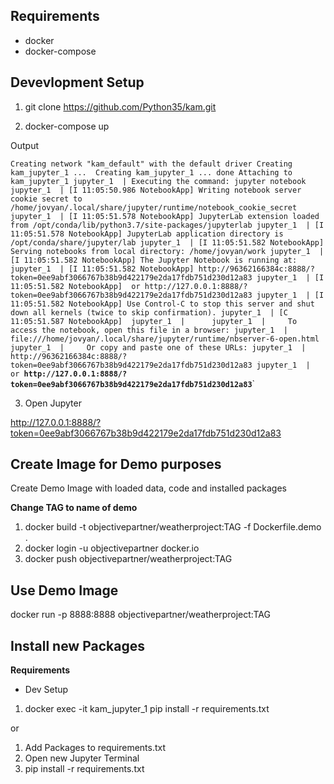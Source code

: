 
## Requirements
* docker
* docker-compose

## Devevlopment Setup

1. git clone https://github.com/Python35/kam.git

2. docker-compose up

Output

`Creating network "kam_default" with the default driver
Creating kam_jupyter_1 ... 
Creating kam_jupyter_1 ... done
Attaching to kam_jupyter_1
jupyter_1  | Executing the command: jupyter notebook
jupyter_1  | [I 11:05:50.986 NotebookApp] Writing notebook server cookie secret to /home/jovyan/.local/share/jupyter/runtime/notebook_cookie_secret
jupyter_1  | [I 11:05:51.578 NotebookApp] JupyterLab extension loaded from /opt/conda/lib/python3.7/site-packages/jupyterlab
jupyter_1  | [I 11:05:51.578 NotebookApp] JupyterLab application directory is /opt/conda/share/jupyter/lab
jupyter_1  | [I 11:05:51.582 NotebookApp] Serving notebooks from local directory: /home/jovyan/work
jupyter_1  | [I 11:05:51.582 NotebookApp] The Jupyter Notebook is running at:
jupyter_1  | [I 11:05:51.582 NotebookApp] http://96362166384c:8888/?token=0ee9abf3066767b38b9d422179e2da17fdb751d230d12a83
jupyter_1  | [I 11:05:51.582 NotebookApp]  or http://127.0.0.1:8888/?token=0ee9abf3066767b38b9d422179e2da17fdb751d230d12a83
jupyter_1  | [I 11:05:51.582 NotebookApp] Use Control-C to stop this server and shut down all kernels (twice to skip confirmation).
jupyter_1  | [C 11:05:51.587 NotebookApp] 
jupyter_1  |     
jupyter_1  |     To access the notebook, open this file in a browser:
jupyter_1  |         file:///home/jovyan/.local/share/jupyter/runtime/nbserver-6-open.html
jupyter_1  |     Or copy and paste one of these URLs:
jupyter_1  |         http://96362166384c:8888/?token=0ee9abf3066767b38b9d422179e2da17fdb751d230d12a83
jupyter_1  |      or `**`http://127.0.0.1:8888/?token=0ee9abf3066767b38b9d422179e2da17fdb751d230d12a83`**`

3. Open Jupyter

http://127.0.0.1:8888/?token=0ee9abf3066767b38b9d422179e2da17fdb751d230d12a83


## Create Image for Demo purposes

Create Demo Image with loaded data, code and installed packages

**Change TAG to name of demo**

1. docker build -t objectivepartner/weatherproject:TAG -f Dockerfile.demo .
2. docker login -u objectivepartner docker.io
3. docker push objectivepartner/weatherproject:TAG

## Use Demo Image

docker run -p 8888:8888 objectivepartner/weatherproject:TAG

## Install new Packages
**Requirements**
* Dev Setup
 
1. docker exec -it kam_jupyter_1 pip install -r requirements.txt

or

1. Add Packages to requirements.txt
2. Open new Jupyter Terminal 
3. pip install -r requirements.txt


